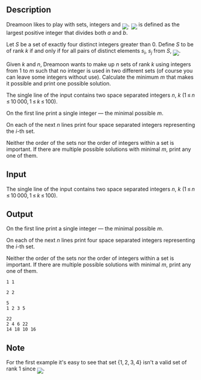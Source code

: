 ## Description

<div><p>Dreamoon likes to play with sets, integers and <img align="middle" class="tex-formula" src="file://OtdyxahQ.png" style="max-width: 100.0%;max-height: 100.0%;">. <img align="middle" class="tex-formula" src="file://eGQajMna.png" style="max-width: 100.0%;max-height: 100.0%;"> is defined as the largest positive integer that divides both <span class="tex-span"><i>a</i></span> and <span class="tex-span"><i>b</i></span>.</p><p>Let <span class="tex-span"><i>S</i></span> be a set of exactly four distinct integers greater than <span class="tex-span">0</span>. Define <span class="tex-span"><i>S</i></span> to be of rank <span class="tex-span"><i>k</i></span> if and only if for all pairs of distinct elements <span class="tex-span"><i>s</i><sub class="lower-index"><i>i</i></sub></span>, <span class="tex-span"><i>s</i><sub class="lower-index"><i>j</i></sub></span> from <span class="tex-span"><i>S</i></span>, <img align="middle" class="tex-formula" src="file://JIG1f6un.png" style="max-width: 100.0%;max-height: 100.0%;">.</p><p>Given <span class="tex-span"><i>k</i></span> and <span class="tex-span"><i>n</i></span>, Dreamoon wants to make up <span class="tex-span"><i>n</i></span> sets of rank <span class="tex-span"><i>k</i></span> using integers from <span class="tex-span">1</span> to <span class="tex-span"><i>m</i></span> such that no integer is used in two different sets (of course you can leave some integers without use). Calculate the minimum <span class="tex-span"><i>m</i></span> that makes it possible and print one possible solution.</p></div><div class="input-specification"><p>The single line of the input contains two space separated integers <span class="tex-span"><i>n</i></span>, <span class="tex-span"><i>k</i></span> (<span class="tex-span">1 ≤ <i>n</i> ≤ 10 000, 1 ≤ <i>k</i> ≤ 100</span>).</p></div><div class="output-specification"><p>On the first line print a single integer — the minimal possible <span class="tex-span"><i>m</i></span>. </p><p>On each of the next <span class="tex-span"><i>n</i></span> lines print four space separated integers representing the <span class="tex-span"><i>i</i></span>-th set.</p><p>Neither the order of the sets nor the order of integers within a set is important. If there are multiple possible solutions with minimal <span class="tex-span"><i>m</i></span>, print any one of them.</p></div>

## Input

<p>The single line of the input contains two space separated integers <span class="tex-span"><i>n</i></span>, <span class="tex-span"><i>k</i></span> (<span class="tex-span">1 ≤ <i>n</i> ≤ 10 000, 1 ≤ <i>k</i> ≤ 100</span>).</p>

## Output

<p>On the first line print a single integer — the minimal possible <span class="tex-span"><i>m</i></span>. </p><p>On each of the next <span class="tex-span"><i>n</i></span> lines print four space separated integers representing the <span class="tex-span"><i>i</i></span>-th set.</p><p>Neither the order of the sets nor the order of integers within a set is important. If there are multiple possible solutions with minimal <span class="tex-span"><i>m</i></span>, print any one of them.</p>





```input1
1 1

```




```input2
2 2

```




```output1
5
1 2 3 5

```




```output2
22
2 4 6 22
14 18 10 16

```



## Note

<p>For the first example it's easy to see that set <span class="tex-span">{1, 2, 3, 4}</span> isn't a valid set of rank 1 since <img align="middle" class="tex-formula" src="file://fvaVDdpH.png" style="max-width: 100.0%;max-height: 100.0%;">.</p>
